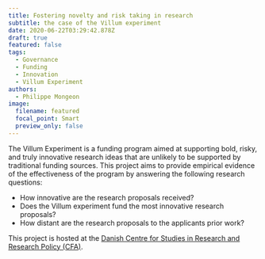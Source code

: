 ```yaml
---
title: Fostering novelty and risk taking in research
subtitle: the case of the Villum experiment
date: 2020-06-22T03:29:42.878Z
draft: true
featured: false
tags:
  - Governance
  - Funding
  - Innovation
  - Villum Experiment
authors:
  - Philippe Mongeon
image:
  filename: featured
  focal_point: Smart
  preview_only: false
---
```


The Villum Experiment is a funding program aimed at supporting bold, risky, and truly innovative research ideas that are unlikely to be supported by traditional funding sources. This project aims to provide empirical evidence of the effectiveness of the program by answering the following research questions:

- How innovative are the research proposals received?
- Does the Villum experiment fund the most innovative research proposals?
- How distant are the research proposals to the applicants prior work?

This project is hosted at the [Danish Centre for Studies in Research and Research Policy (CFA)](https://ps.au.dk/en/research/research-centres/the-danish-centre-for-studies-in-research-and-research-policy/).




